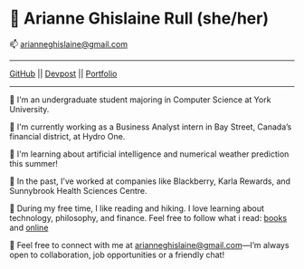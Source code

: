 
🎯 Arianne Ghislaine Rull (she/her)
============
📫  arianneghislaine@gmail.com
-------------------     ----------------------------
[GitHub](https://github.com/arianneghislainerull) ||
[Devpost](https://devpost.com/arianneghislaine) || [Portfolio](https://ariannerullcodes.netlify.app/)
-------------------     ----------------------------

🌺 I'm an undergraduate student majoring in Computer Science at York University.

🌺 I'm currently working as a Business Analyst intern in Bay Street, Canada’s financial district, at Hydro One.

🌺 I'm learning about artificial intelligence and numerical weather prediction this summer! 

🌺 In the past, I’ve worked at companies like Blackberry, Karla Rewards, and Sunnybrook Health Sciences Centre. 

🌺 During my free time, I like reading and hiking. I love learning about technology, philosophy, and finance. Feel free to follow what i read: [books](https://www.goodreads.com/user/show/70035040-arianne-ghislaine) and [online](https://curius.app/arianne-ghislaine-rull)

🌺 Feel free to connect with me at arianneghislaine@gmail.com—I’m always open to collaboration, job opportunities or a friendly chat! 

